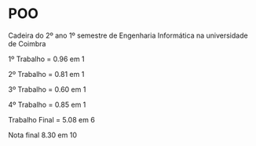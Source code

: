 # POO
Cadeira do 2º ano 1º semestre de Engenharia Informática na universidade de Coimbra



1º Trabalho = 0.96 em 1 

2º Trabalho = 0.81 em 1

3º Trabalho = 0.60 em 1

4º Trabalho = 0.85 em 1

Trabalho Final = 5.08 em 6


Nota final 8.30 em 10
